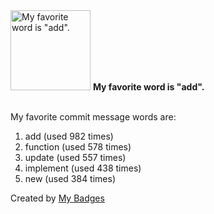 <img src="https://my-badges.github.io/my-badges/favorite-word.png" alt="My favorite word is &quot;add&quot;." title="My favorite word is &quot;add&quot;." width="128">
<strong>My favorite word is &quot;add&quot;.</strong>
<br><br>

My favorite commit message words are:

1. add (used 982 times)
2. function (used 578 times)
3. update (used 557 times)
4. implement (used 438 times)
5. new (used 384 times)


Created by <a href="https://github.com/my-badges/my-badges">My Badges</a>